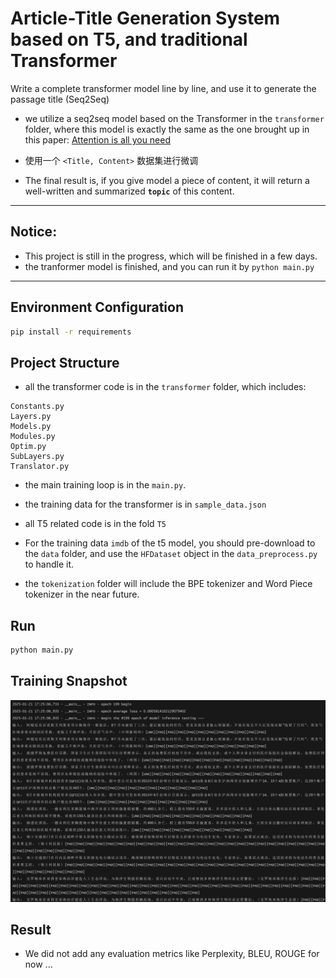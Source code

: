 # Article-Title Generation System based on T5, and traditional Transformer
Write a complete transformer model line by line, and use it to generate the passage title (Seq2Seq)

- we utilize a seq2seq model based on the Transformer in the `transformer` folder, where this model is exactly the same as the one brought up in this paper: [Attention is all you need](http://arxiv.org/abs/1706.03762)

- 使用一个 `<Title, Content>` 数据集进行微调
- The final result is, if you give model a piece of content, it will return a well-written and summarized **`topic`** of this content.

---
## Notice:
- This project is still in the progress, which will be finished in a few days.
- the tranformer model is finished, and you can run it by `python main.py`
--- 



## Environment Configuration
```bash
pip install -r requirements
```

## Project Structure
- all the transformer code is in the `transformer` folder, which includes:
```Plain Text
Constants.py
Layers.py
Models.py
Modules.py
Optim.py
SubLayers.py
Translator.py
```

- the main training loop is in the `main.py`.
- the training data for the transformer is in `sample_data.json`


- all T5 related code is in the fold `T5`
- For the training data `imdb` of the t5 model, you should pre-download to the `data` folder, and use the `HFDataset` object in the `data_preprocess.py` to handle it.

- the `tokenization` folder will include the BPE tokenizer and Word Piece tokenizer in the near future.


## Run
```bash
python main.py
```


## Training Snapshot 
![Epoch 199](image/image.png)



## Result
- We did not add any evaluation metrics like Perplexity, BLEU, ROUGE for now ...
